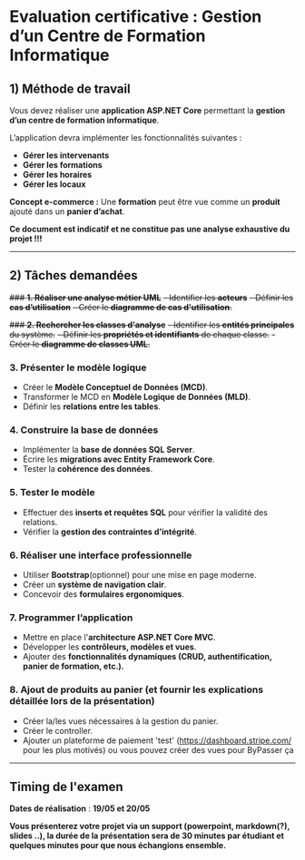 #  Evaluation certificative : Gestion d’un Centre de Formation Informatique

## 1) Méthode de travail

Vous devez réaliser une **application ASP.NET Core** permettant la **gestion d’un centre de formation informatique**.

L’application devra implémenter les fonctionnalités suivantes :
- **Gérer les intervenants**
- **Gérer les formations**
- **Gérer les horaires**
- **Gérer les locaux**

**Concept e-commerce :** Une **formation** peut être vue comme un **produit** ajouté dans un **panier d’achat**.

**Ce document est indicatif et ne constitue pas une analyse exhaustive du projet !!!**

---

##  2) Tâches demandées

~~###  **1. Réaliser une analyse métier UML**~~
~~- Identifier les **acteurs**~~
~~- Définir les **cas d’utilisation**~~
~~- Créer le **diagramme de cas d'utilisation**.~~

~~###  **2. Rechercher les classes d'analyse**~~
~~- Identifier les **entités principales** du système.~~
~~- Définir les **propriétés et identifiants** de chaque classe.~~
~~- Créer le **diagramme de classes UML**.~~

###  **3. Présenter le modèle logique**
- Créer le **Modèle Conceptuel de Données (MCD)**.
- Transformer le MCD en **Modèle Logique de Données (MLD)**.
- Définir les **relations entre les tables**.

###  **4. Construire la base de données**
- Implémenter la **base de données SQL Server**.
- Écrire les **migrations avec Entity Framework Core**.
- Tester la **cohérence des données**.

###  **5. Tester le modèle**
- Effectuer des **inserts et requêtes SQL** pour vérifier la validité des relations.
- Vérifier la **gestion des contraintes d’intégrité**.

###  **6. Réaliser une interface professionnelle**
- Utiliser **Bootstrap**(optionnel) pour une mise en page moderne.
- Créer un **système de navigation clair**.
- Concevoir des **formulaires ergonomiques**.

###  **7. Programmer l’application**
- Mettre en place l'**architecture ASP.NET Core MVC**.
- Développer les **contrôleurs, modèles et vues**.
- Ajouter des **fonctionnalités dynamiques (CRUD, authentification, panier de formation, etc.).**

###  **8. Ajout de produits au panier** (et fournir les explications détaillée lors de la présentation)
- Créer la/les vues nécessaires à la gestion du panier.
- Créer le controller.
- Ajouter un plateforme de paiement 'test' (https://dashboard.stripe.com/ pour les plus motivés) ou vous pouvez créer des vues pour ByPasser ça
---

## Timing de l'examen
 
 **Dates de réalisation** : **19/05 et 20/05**

 **Vous présenterez votre projet via un support (powerpoint, markdown(?), slides ..), la durée de la présentation sera de 30 minutes par étudiant et quelques minutes pour que nous échangions ensemble.**

